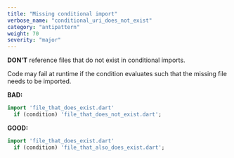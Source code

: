 ```yaml
---
title: "Missing conditional import"
verbose_name: "conditional_uri_does_not_exist"
category: "antipattern"
weight: 70
severity: "major"
---
```

**DON'T** reference files that do not exist in conditional imports.

Code may fail at runtime if the condition evaluates such that the missing file
needs to be imported.

**BAD:**
```dart
import 'file_that_does_exist.dart'
  if (condition) 'file_that_does_not_exist.dart';
```

**GOOD:**
```dart
import 'file_that_does_exist.dart'
  if (condition) 'file_that_also_does_exist.dart';
```


